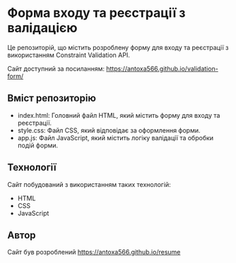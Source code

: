 # Форма входу та реєстрації з валідацією 
Це репозиторій, що містить розроблену форму для входу та реєстрації з використанням Constraint Validation API.

Сайт доступний за посиланням: https://antoxa566.github.io/validation-form/

## Вміст репозиторію
* index.html: Головний файл HTML, який містить форму для входу та реєстрації.
* style.css: Файл CSS, який відповідає за оформлення форми.
* app.js: Файл JavaScript, який містить логіку валідації та обробки подій форми.

## Технології
Сайт побудований з використанням таких технологій:

* HTML
* CSS
* JavaScript

## Автор
Сайт був розроблений https://antoxa566.github.io/resume
